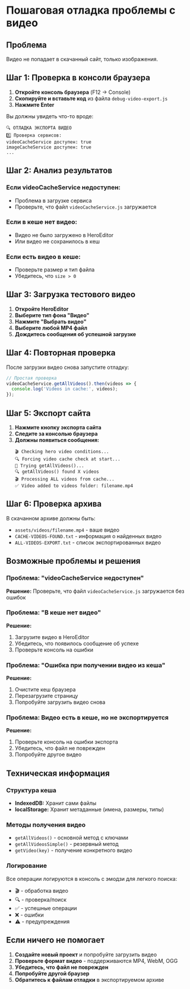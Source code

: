 # Пошаговая отладка проблемы с видео

## Проблема
Видео не попадает в скачанный сайт, только изображения.

## Шаг 1: Проверка в консоли браузера

1. **Откройте консоль браузера** (F12 → Console)
2. **Скопируйте и вставьте код** из файла `debug-video-export.js`
3. **Нажмите Enter**

Вы должны увидеть что-то вроде:
```
🔍 ОТЛАДКА ЭКСПОРТА ВИДЕО
1️⃣ Проверка сервисов:
videoCacheService доступен: true
imageCacheService доступен: true
...
```

## Шаг 2: Анализ результатов

### Если videoCacheService недоступен:
- Проблема в загрузке сервиса
- Проверьте, что файл `videoCacheService.js` загружается

### Если в кеше нет видео:
- Видео не было загружено в HeroEditor
- Или видео не сохранилось в кеш

### Если есть видео в кеше:
- Проверьте размер и тип файла
- Убедитесь, что `size > 0`

## Шаг 3: Загрузка тестового видео

1. **Откройте HeroEditor**
2. **Выберите тип фона "Видео"**
3. **Нажмите "Выбрать видео"**
4. **Выберите любой MP4 файл**
5. **Дождитесь сообщения об успешной загрузке**

## Шаг 4: Повторная проверка

После загрузки видео снова запустите отладку:
```javascript
// Простая проверка
videoCacheService.getAllVideos().then(videos => {
  console.log('Videos in cache:', videos);
});
```

## Шаг 5: Экспорт сайта

1. **Нажмите кнопку экспорта сайта**
2. **Следите за консолью браузера**
3. **Должны появиться сообщения:**
   ```
   🎬 Checking hero video conditions...
   🔍 Forcing video cache check at start...
   🔄 Trying getAllVideos()...
   🔍 getAllVideos() found X videos
   🎬 Processing ALL videos from cache...
   ✅ Video added to videos folder: filename.mp4
   ```

## Шаг 6: Проверка архива

В скачанном архиве должны быть:
- `assets/videos/filename.mp4` - ваше видео
- `CACHE-VIDEOS-FOUND.txt` - информация о найденных видео
- `ALL-VIDEOS-EXPORT.txt` - список экспортированных видео

## Возможные проблемы и решения

### Проблема: "videoCacheService недоступен"
**Решение:** Проверьте, что файл `videoCacheService.js` загружается без ошибок

### Проблема: "В кеше нет видео"
**Решение:** 
1. Загрузите видео в HeroEditor
2. Убедитесь, что появилось сообщение об успехе
3. Проверьте консоль на ошибки

### Проблема: "Ошибка при получении видео из кеша"
**Решение:**
1. Очистите кеш браузера
2. Перезагрузите страницу
3. Попробуйте загрузить видео снова

### Проблема: Видео есть в кеше, но не экспортируется
**Решение:**
1. Проверьте консоль на ошибки экспорта
2. Убедитесь, что файл не поврежден
3. Попробуйте другое видео

## Техническая информация

### Структура кеша
- **IndexedDB:** Хранит сами файлы
- **localStorage:** Хранит метаданные (имена, размеры, типы)

### Методы получения видео
- `getAllVideos()` - основной метод с ключами
- `getAllVideosSimple()` - резервный метод
- `getVideo(key)` - получение конкретного видео

### Логирование
Все операции логируются в консоль с эмодзи для легкого поиска:
- 🎬 - обработка видео
- 🔍 - проверка/поиск
- ✅ - успешные операции
- ❌ - ошибки
- ⚠️ - предупреждения

## Если ничего не помогает

1. **Создайте новый проект** и попробуйте загрузить видео
2. **Проверьте формат видео** - поддерживаются MP4, WebM, OGG
3. **Убедитесь, что файл не поврежден**
4. **Попробуйте другой браузер**
5. **Обратитесь к файлам отладки** в экспортируемом архиве
